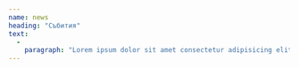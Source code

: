 ```yaml
--- 
name: news 
heading: "Събития" 
text: 
  - 
    paragraph: "Lorem ipsum dolor sit amet consectetur adipisicing elit. Corporis velit temporibus possimus accusamus minus omnis? Laudantium asperiores delectus incidunt ad provident non tempore iusto, rerum consequatur labore." 
--- 
```

